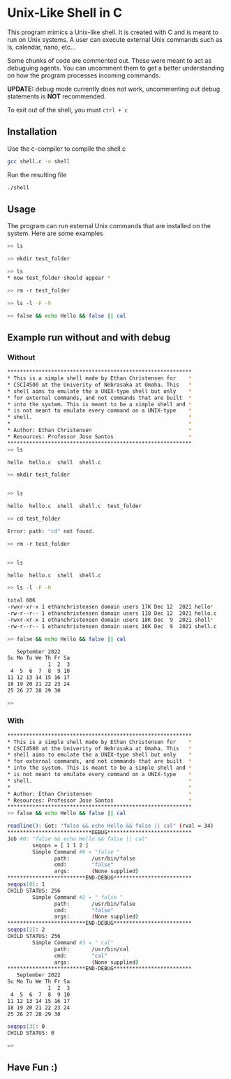 # Unix-Like Shell in C

This program mimics a Unix-like shell. It is created with C and is meant to run on Unix systems. A user can execute external Unix commands such as ls, calendar, nano, etc...

Some chunks of code are commented out. These were meant to act as debuguing agents. You can uncomment them to get a better understanding on how the program processes incoming commands.

**UPDATE:** debug mode currently does not work, uncommenting out debug statements is **NOT** recommended.

To exit out of the shell, you must `ctrl + c`

## Installation

Use the c-compiler to compile the shell.c
```bash
gcc shell.c -o shell
```
Run the resulting file
```bash
./shell
```
## Usage
The program can run external Unix commands that are installed on the system. Here are some examples

```bash
>> ls

>> mkdir test_folder

>> ls
* now test_folder should appear *

>> rm -r test_folder

>> ls -l -F -h

>> false && echo Hello && false || cal

```
## Example run without and with debug

### Without

```bash
***********************************************************
* This is a simple shell made by Ethan Christensen for    *
* CSCI4500 at the Univerity of Nebrasaka at Omaha. This   *
* shell aims to emulate the a UNIX-type shell but only    *
* for external commands, and not commands that are built  *
* into the system. This is meant to be a simple shell and *
* is not meant to emulate every command on a UNIX-type    *
* shell.                                                  *
*                                                         *
* Author: Ethan Christensen                               *
* Resources: Professor Jose Santos                        *
***********************************************************
>> ls

hello  hello.c  shell  shell.c

>> mkdir test_folder


>> ls

hello  hello.c  shell  shell.c  test_folder

>> cd test_folder

Error: path: "cd" not found.

>> rm -r test_folder


>> ls

hello  hello.c  shell  shell.c

>> ls -l -F -h

total 60K
-rwxr-xr-x 1 ethanchristensen domain users 17K Dec 12  2021 hello*
-rw-r--r-- 1 ethanchristensen domain users 118 Dec 12  2021 hello.c
-rwxr-xr-x 1 ethanchristensen domain users 18K Dec  9  2021 shell*
-rw-r--r-- 1 ethanchristensen domain users 16K Dec  9  2021 shell.c

>> false && echo Hello && false || cal

   September 2022
Su Mo Tu We Th Fr Sa
             1  2  3
 4  5  6  7  8  9 10
11 12 13 14 15 16 17
18 19 20 21 22 23 24
25 26 27 28 29 30

>>
```
### With

```bash
***********************************************************
* This is a simple shell made by Ethan Christensen for    *
* CSCI4500 at the Univerity of Nebrasaka at Omaha. This   *
* shell aims to emulate the a UNIX-type shell but only    *
* for external commands, and not commands that are built  *
* into the system. This is meant to be a simple shell and *
* is not meant to emulate every command on a UNIX-type    *
* shell.                                                  *
*                                                         *
* Author: Ethan Christensen                               *
* Resources: Professor Jose Santos                        *
***********************************************************
>> false && echo Hello && false || cal

readline(): Got: "false && echo Hello && false || cal" (rval = 34)
***************************DEBUG***************************
Job #0: "false && echo Hello && false || cal"
        seqops = [ 1 1 2 ]
        Simple Command #0 = "false "
               path:       /usr/bin/false
               cmd:        "false"
               args:       (None supplied)
*************************END-DEBUG*************************
seqops[0]: 1
CHILD STATUS: 256
        Simple Command #2 = " false "
               path:       /usr/bin/false
               cmd:        "false"
               args:       (None supplied)
*************************END-DEBUG*************************
seqops[2]: 2
CHILD STATUS: 256
        Simple Command #3 = " cal"
               path:       /usr/bin/cal
               cmd:        "cal"
               args:       (None supplied)
*************************END-DEBUG*************************
   September 2022
Su Mo Tu We Th Fr Sa
             1  2  3
 4  5  6  7  8  9 10
11 12 13 14 15 16 17
18 19 20 21 22 23 24
25 26 27 28 29 30

seqops[3]: 0
CHILD STATUS: 0

>>
```

## Have Fun :)
